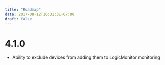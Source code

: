 ```yaml
---
title: "Roadmap"
date: 2017-08-12T16:31:31-07:00
draft: false
---
```


# 4.1.0

- Ability to exclude devices from adding them to LogicMonitor monitoring 
